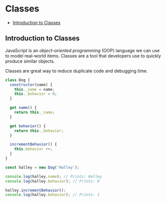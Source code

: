 # Classes

* [Introduction to Classes](#Introduction-to-Classes)


## Introduction to Classes
JavaScript is an *object-oriented programming* (OOP) language we can use to model real-world items. Classes are a tool that developers use to quickly produce similar objects.

Classes are great way to reduce duplicate code and debugging time.

```js
class Dog {
  constructor(name) {
    this._name = name;
    this._behavior = 0;
  }

  get name() {
    return this._name;
  }

  get behavior() {
    return this._behavior;
  }

  incrementBehavior() {
    this.behavior ++;
  }
}

const halley = new Dog('Halley');

console.log(halley.name); // Prints: Halley
console.log(halley.behavior); // Prints: 0

halley.incrementBehavior();
console.log(halley.behavior); // Prints: 1
```